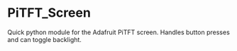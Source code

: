 PiTFT_Screen
============

Quick python module for the Adafruit PiTFT screen. Handles button presses and can toggle backlight.
